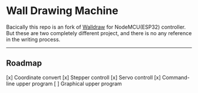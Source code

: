 # Wall Drawing Machine

Bacically this repo is an fork of [Walldraw](https://github.com/shihaipeng03/Walldraw) for NodeMCU\(ESP32\) controller.
But these are two completely different project, and there is no any reference in the writing process.

---

## Roadmap

[x] Coordinate convert
[x] Stepper controll
[x] Servo controll
[x] Command-line upper program
[ ] Graphical upper program
